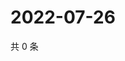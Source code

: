 # 2022-07-26

共 0 条

<!-- BEGIN WEIBO -->
<!-- 最后更新时间 Tue Jul 26 2022 14:07:59 GMT+0800 (China Standard Time) -->

<!-- END WEIBO -->
